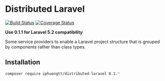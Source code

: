 # Distributed Laravel

[![Build Status](https://travis-ci.org/iphuongtt/distributed-laravel.svg)](https://travis-ci.org/iphuongtt/distributed-laravel) [![Coverage Status](https://coveralls.io/repos/iphuongtt/distributed-laravel/badge.svg?branch=master)](https://coveralls.io/r/iphuongtt/distributed-laravel?branch=master)

**Use 0.1.1 for Laravel 5.2 compatibility**

Some service providers to enable a Laravel project structure that is grouped by components rather than class types.

## Installation

```bash
composer require iphuongtt/distributed-laravel 0.1.*
```
